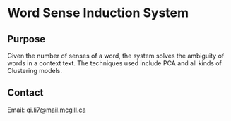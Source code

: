 # Word Sense Induction System

## Purpose
Given the number of senses of a word, the system solves the ambiguity of words in a context text. The techniques used include PCA and all kinds of Clustering models.

## Contact
Email: qi.li7@mail.mcgill.ca